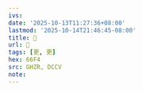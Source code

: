 ```yaml
---
ivs:
date: '2025-10-13T11:27:36+08:00'
lastmod: '2025-10-14T21:46:45-08:00'
title: 󰘭
url: 󰘭
tags: [更, 更]
hex: 66F4
src: GHZR, DCCV
note:
---
```

